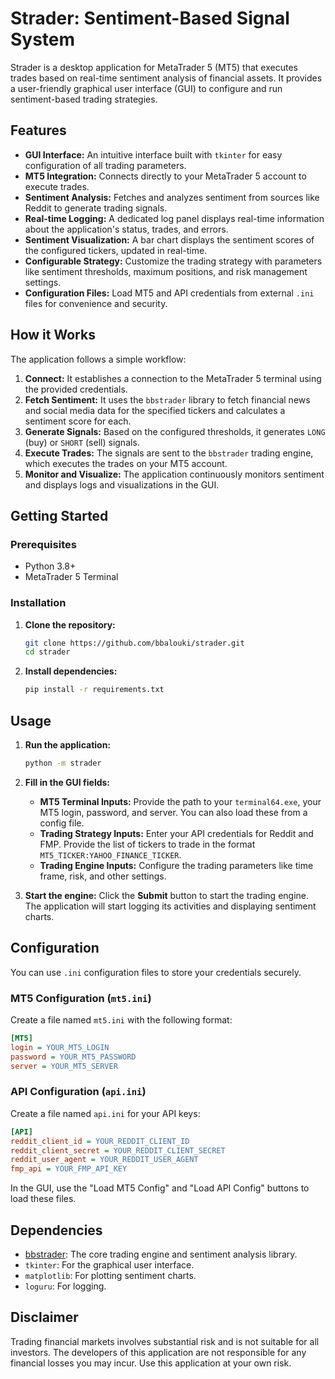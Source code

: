 # Strader: Sentiment-Based Signal System

Strader is a desktop application for MetaTrader 5 (MT5) that executes trades based on real-time sentiment analysis of financial assets. It provides a user-friendly graphical user interface (GUI) to configure and run sentiment-based trading strategies.

## Features

- **GUI Interface:** An intuitive interface built with `tkinter` for easy configuration of all trading parameters.
- **MT5 Integration:** Connects directly to your MetaTrader 5 account to execute trades.
- **Sentiment Analysis:** Fetches and analyzes sentiment from sources like Reddit to generate trading signals.
- **Real-time Logging:** A dedicated log panel displays real-time information about the application's status, trades, and errors.
- **Sentiment Visualization:** A bar chart displays the sentiment scores of the configured tickers, updated in real-time.
- **Configurable Strategy:** Customize the trading strategy with parameters like sentiment thresholds, maximum positions, and risk management settings.
- **Configuration Files:** Load MT5 and API credentials from external `.ini` files for convenience and security.

## How it Works

The application follows a simple workflow:

1.  **Connect:** It establishes a connection to the MetaTrader 5 terminal using the provided credentials.
2.  **Fetch Sentiment:** It uses the `bbstrader` library to fetch financial news and social media data for the specified tickers and calculates a sentiment score for each.
3.  **Generate Signals:** Based on the configured thresholds, it generates `LONG` (buy) or `SHORT` (sell) signals.
4.  **Execute Trades:** The signals are sent to the `bbstrader` trading engine, which executes the trades on your MT5 account.
5.  **Monitor and Visualize:** The application continuously monitors sentiment and displays logs and visualizations in the GUI.

## Getting Started

### Prerequisites

- Python 3.8+
- MetaTrader 5 Terminal

### Installation

1.  **Clone the repository:**

    ```bash
    git clone https://github.com/bbalouki/strader.git
    cd strader
    ```

2.  **Install dependencies:**
    ```bash
    pip install -r requirements.txt
    ```

## Usage

1.  **Run the application:**

    ```bash
    python -m strader
    ```

2.  **Fill in the GUI fields:**

    - **MT5 Terminal Inputs:** Provide the path to your `terminal64.exe`, your MT5 login, password, and server. You can also load these from a config file.
    - **Trading Strategy Inputs:** Enter your API credentials for Reddit and FMP. Provide the list of tickers to trade in the format `MT5_TICKER:YAHOO_FINANCE_TICKER`.
    - **Trading Engine Inputs:** Configure the trading parameters like time frame, risk, and other settings.

3.  **Start the engine:**
    Click the **Submit** button to start the trading engine. The application will start logging its activities and displaying sentiment charts.

## Configuration

You can use `.ini` configuration files to store your credentials securely.

### MT5 Configuration (`mt5.ini`)

Create a file named `mt5.ini` with the following format:

```ini
[MT5]
login = YOUR_MT5_LOGIN
password = YOUR_MT5_PASSWORD
server = YOUR_MT5_SERVER
```

### API Configuration (`api.ini`)

Create a file named `api.ini` for your API keys:

```ini
[API]
reddit_client_id = YOUR_REDDIT_CLIENT_ID
reddit_client_secret = YOUR_REDDIT_CLIENT_SECRET
reddit_user_agent = YOUR_REDDIT_USER_AGENT
fmp_api = YOUR_FMP_API_KEY
```

In the GUI, use the "Load MT5 Config" and "Load API Config" buttons to load these files.

## Dependencies

- [bbstrader](https://pypi.org/project/bbstrader/): The core trading engine and sentiment analysis library.
- `tkinter`: For the graphical user interface.
- `matplotlib`: For plotting sentiment charts.
- `loguru`: For logging.

## Disclaimer

Trading financial markets involves substantial risk and is not suitable for all investors. The developers of this application are not responsible for any financial losses you may incur. Use this application at your own risk.
